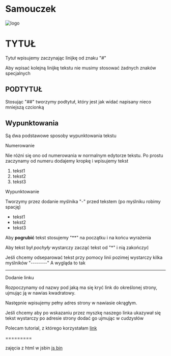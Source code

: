 Samouczek
=========

![logo](http://cdn.fikobservatory.com/wp-content/uploads/2012/11/github-page-not-found-404-jedi-spaceship-future-interactive.png)


# TYTUŁ

Tytuł wpisujemy zaczynając linijkę od znaku "#"

Aby wpisać kolejną linijkę tekstu nie musimy stosować żadnych znaków specjalnych

## PODTYTUŁ

Stosując "##" tworzymy podtytuł, który jest jak widać napisany nieco mniejszą czcionką

## Wypunktowania

Są dwa podstawowe sposoby wypunktowania tekstu

Numerowanie

Nie różni się ono od numerowania w normalnym edytorze tekstu. Po prostu zaczynamy od numeru dodajemy kropkę i wpisujemy tekst

1. tekst1
2. tekst2
3. tekst3

Wypunktowanie 

Tworzymy przez dodanie myślnika "-" przed tekstem (po myślniku robimy spację)

- tekst1
- tekst2
- tekst3

Aby **pogrubić** tekst stosujemy "**" na początku i na końcu wyrażenia

Aby tekst był *pochyły* wystarczy zacząć tekst od "*" i nią zakończyć

Jeśli chcemy odseparować tekst przy pomocy linii pozimej wystarczy kilka myślników "--------" A wygląda to tak

--------

Dodanie linku 

Rozpoczynamy od nazwy pod jaką ma się kryć link do określonej strony, ujmując ją w nawias kwadratowy.

Następnie wpisujemy pełny adres strony w nawiasie okrągłym.

Jeśli chcemy aby po wskazaniu przez myszkę naszego linka ukazywał się tekst wystarczy po adresie strony dodać go ujmując w cudzysłów

Polecam tutorial, z którego korzystałam [link](http://www.youtube.com/watch?v=6A5EpqqDOdk "Klikaj śmiało i naucz się podstaw")

=========

zajęcia z html w jsbin [js bin](http://jsbin.com/xosuv/1/)










